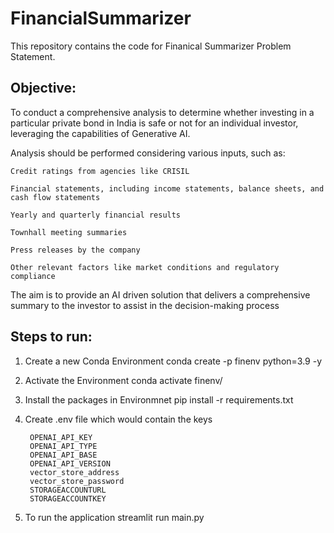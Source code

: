 # FinancialSummarizer
This repository contains the code for Finanical Summarizer Problem Statement.

## Objective:
To conduct a comprehensive analysis to determine whether investing in a particular private bond in India is safe or not for an individual investor, leveraging the capabilities of Generative AI. ​

Analysis should be performed considering various inputs, such as:​

    Credit ratings from agencies like CRISIL​

    Financial statements, including income statements, balance sheets, and cash flow statements​

    Yearly and quarterly financial results​

    Townhall meeting summaries​

    Press releases by the company​

    Other relevant factors like market conditions and regulatory compliance​

The aim is to provide an AI driven solution that delivers a comprehensive summary to the investor to assist in the decision-making process

## Steps to run: 
1. Create a new Conda Environment
conda create -p finenv python=3.9 -y

2. Activate the Environment
conda activate finenv/

3. Install the packages in Environmnet
pip install -r  requirements.txt

4. Create .env file which would contain the keys

        OPENAI_API_KEY 
        OPENAI_API_TYPE 
        OPENAI_API_BASE 
        OPENAI_API_VERSION 
        vector_store_address 
        vector_store_password 
        STORAGEACCOUNTURL
        STORAGEACCOUNTKEY

5. To run the application
streamlit run main.py